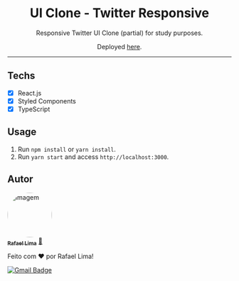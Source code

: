 <h1 align="center">
UI Clone - Twitter Responsive
</h1>

<p align="center">Responsive Twitter UI Clone (partial) for study purposes.</p>
<p align="center">Deployed <a href="https://60e0acb553caabb07f513616--vibrant-franklin-ef3a0f.netlify.app/">here</a>.</p>

<hr>

## Techs

- [x] React.js
- [x] Styled Components
- [x] TypeScript

## Usage

1. Run `npm install` or `yarn install`.<br />
2. Run `yarn start` and access `http://localhost:3000`.<br />

## Autor

<a href="https://avatars.githubusercontent.com/u/39380897?v=4">
 <img 
    style="border-radius: 50%;" 
    src="https://avatars.githubusercontent.com/u/39380897?v=4" width="100px;" 
    alt="Imagem"/>
 <br />
 <sub><b>Rafael Lima</b></sub></a> <a href="https://github.com/RafaLima14028" title="GitHub">🚀</a>

Feito com ❤️ por Rafael Lima!

[![Gmail Badge](https://img.shields.io/badge/-rafael.alv334%40gmail.com-red?logo=gmail&logoColor=white)](rafael.alv334@gmail.com)